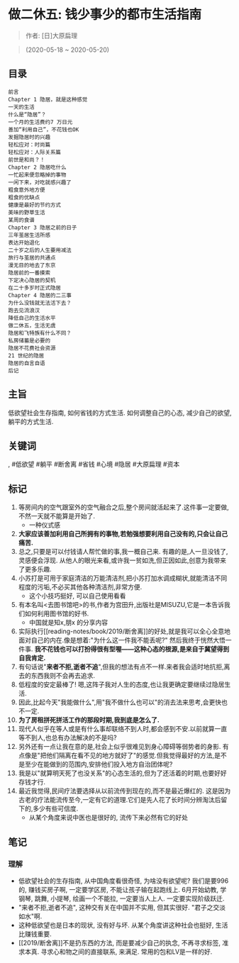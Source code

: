 # 做二休五: 钱少事少的都市生活指南

> 作者: [日]大原扁理

> (2020-05-18 \~ 2020-05-20)


## 目录
```
前言
Chapter 1 隐居，就是这种感觉
一天的生活
什么是“隐居”？
一个月的生活费约7 万日元
善加“利用自己”，不花钱也OK
发掘隐居时的兴趣
轻松应对：时尚篇
轻松应对：人际关系篇
前世是和尚？！
Chapter 2 隐居吃什么
一忙起来便忽略掉的事物
一闲下来，对吃就感兴趣了
粗食意外地方便
粗食的优缺点
健康是最好的节约方式
美味的野草生活
某周的食谱
Chapter 3 隐居之前的日子
三年茧居生活所感
表达开始退化
二十岁之后的人生要用减法
旅行与茧居的共通点
漫无目的地去了东京
隐居前的一番摸索
下定决心隐居的契机
在二十多岁时正式隐居
Chapter 4 隐居的二三事
为什么没钱就无法活下去？
跑去见流浪汉
降低自己的生活水平
做二休五，生活无虞
隐居和飞特族有什么不同？
私房储蓄是必要的
隐居不花费社会资源
21 世纪的隐居
隐居的自言自语
后记
```

## 主旨
低欲望社会生存指南, 如何省钱的方式生活. 如何调整自己的心态, 减少自己的欲望, 躺平的方式生活.

## 关键词
 , #低欲望 #躺平 #断舍离 #省钱 #心境 #隐居 #大原扁理 #资本

## 标记
1. 等房间内的空气跟室外的空气融合之后,整个房间就活起来了.这件事一定要做,不然一天就不能算是开始了.
    * 一种仪式感
2. **大家应该善加利用自己所拥有的事物,若勉强想要利用自己没有的,只会让自己痛苦.**
3. 总之,只要是可以付钱请人帮忙做的事,我一概自己来. 有趣的是,人一旦没钱了,灵感便会浮现. 从他人的眼光来看,或许我一贫如洗,但正因如此,创意为我带来了更多乐趣.
4. 小苏打是可用于家庭清洁的万能清洁剂,把小苏打加水调成糊状,就能清洁不同程度的污垢,不必买其他各种清洁剂,非常方便.
    * 这个小技巧挺好, 可以自己使用看看
5. 有本名叫<去图书馆吧>的书,作者为宫田升,出版社是MISUZU,它是一本告诉我们如何利用图书馆的好书.
    * 中国就是知x,朋x 的分享内容
6. 实际执行[[reading-notes/book/2019/断舍离]]的好处,就是我可以全心全意地面对自己的内在.像是想着:"为什么这一件我不能丢呢?" 然后我终于恍然大悟一件事. **我不花钱也可以打扮得很有型喔——这种心态的根源,是来自于冀望得到自我肯定.**
7. 有句话说"**来者不拒,逝者不追**",但我的想法有点不一样.来者我会适时地抗拒,离去的东西我则不会再去追求.
8. 低程度的安定最棒了! 嗯,这阵子我对人生的态度,也让我更确定要继续过隐居生活.
9. 因此,比起今天"我能做什么",用"我不做什么也可以"的消去法来思考,会更快也不一定.
10. **为了房租拼死拼活工作的那段时期,我到底是怎么了.**
11. 现代人似乎在等人或是有什么事却联络不到人时,都会感到不安.以前就算一直等不到人,也总有办法解决的不是吗?
12. 另外还有一点让我在意的是,社会上似乎很难见到身心障碍等弱势者的身影. 有点像是"把他们隔离在看不见的地方就好了"的感觉.但我觉得最好的方法,是不是至少在能做到的范围内,安排他们投入地方自治团体呢?
13. 我是以"就算明天死了也没关系"的心态生活的,但为了还活着的时期,也要好好存钱才行.
14. 最近我觉得,民间疗法要选择从以前流传到现在的,而不是最近爆红的. 这是因为古老的疗法能流传至今,一定有它的道理.它们是先人花了长时间分辨淘汰后留下的,多少有些可信度.
    * 从某个角度来说中医也是很好的, 流传下来必然有它的好处

## 笔记
### 理解
* 低欲望社会的生存指南, 从中国角度看很奇怪, 为啥没有欲望呢? 我们是要996的, 赚钱买房子啊, 一定要学区房, 不能让孩子输在起跑线上. 6月开始幼教, 学钢琴, 跳舞, 小提琴, 绘画一个不能拉, 一定要当人上人. 一定要实现阶级跃迁.
* "来者不拒,逝者不追", 这种交有关在中国并不实用, 但其实很好. "君子之交淡如水"啊.
* 这种低欲望也是日本的现状, 没有好与坏. 从某个角度讲这种社会也挺好, 生活比赚钱重要.
* [[2019/断舍离]]不是扔东西的方法, 而是要减少自己的执念, 不再寻求标签, 准求本真. 寻求心和物之间的直接联系, 来满足. 常用的包和LV是一样的好.

